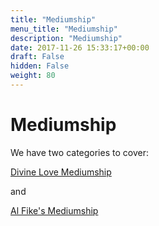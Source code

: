 ```yaml
---
title: "Mediumship"
menu_title: "Mediumship"
description: "Mediumship"
date: 2017-11-26 15:33:17+00:00
draft: False
hidden: False
weight: 80
---
```

# Mediumship

We have two categories to cover:

[Divine Love Mediumship](/various/mediumship/divine-love-mediumship/)

and 

[Al Fike's Mediumship](/various/mediumship/al-fikes-mediumship/)

